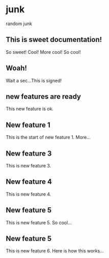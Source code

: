 # junk
random junk

## This is sweet documentation!
So sweet! Cool! More cool! So cool!

## Woah!
Wait a sec...This is signed!  

## new features are ready
This new feature is ok.

## New feature 1
This is the start of new feature 1. More...

## New feature 3
This is new feature 3.

## New feature 4
This is new feature 4.

## New feature 5
This is new feature 5. So cool...

## New feature 5
This is new feature 6. Here is how this works...
